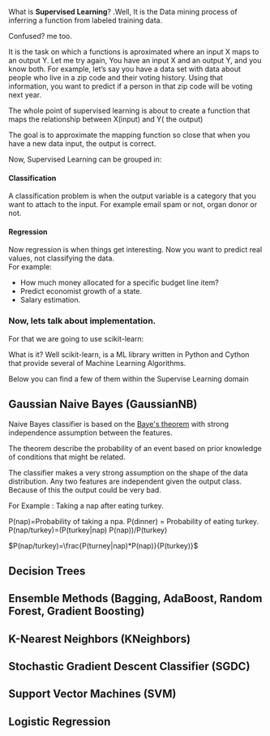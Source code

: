 

What is **Supervised Learning**? .Well, It is  the Data mining process of inferring a function from labeled training data.

Confused? me too.

It is the task on which a functions is aproximated where an input X maps to an output Y.
Let me try again, You have an input X and an output Y, and you know both. For example, let’s say you have a data set with data about people who live in a zip code and their voting history. Using that information, you want to predict if a person in that zip code will be voting next year.

The whole point of supervised learning is about to create a function that maps the relationship between X(input) and Y( the output)

The goal is to approximate the mapping function so close that when you have a new data input, the output is correct.

Now, Supervised Learning can be grouped in:

#### Classification

A classification problem is when the output variable is a category that you want to attach to the input. For example email spam or not, organ donor or not.

#### Regression

Now regression is when things get interesting. Now you want to predict real values, not classifying the data.  
For example:

-   How much money allocated for a specific budget line item?
-   Predict economist growth of a state.
-   Salary estimation.

### Now, lets talk about implementation.

For that we are going to use scikit-learn:

What is it? Well scikit-learn, is a ML library written in Python and Cython that provide several of Machine Learning Algorithms.

Below you can find a few of them within the Supervise Learning domain

 ## Gaussian Naive Bayes (GaussianNB)

Naive Bayes classifier is based on the [Baye's theorem](https://en.wikipedia.org/wiki/Bayes%27_theorem)  with strong independence assumption between the features.

The theorem describe the probability of an event based on prior knowledge of conditions that might be related.

The classifier makes a very strong assumption on the shape of the data distribution. Any two features are independent given the output class. Because of this the output could be very bad.

For Example :
Taking a nap after eating turkey.

P(nap)=Probability of taking a npa.
P(dinner) = Probability of eating turkey.
P(nap/turkey)=(P(turkey|nap) P(nap))/P(turkey)

$P(nap/turkey)=\frac{P(turney|nap)*P(nap)}{P(turkey)}$
 	




## Decision Trees
##  Ensemble Methods (Bagging, AdaBoost, Random Forest, Gradient Boosting)
##  K-Nearest Neighbors (KNeighbors)
##  Stochastic Gradient Descent Classifier (SGDC)
##  Support Vector Machines (SVM)
##  Logistic Regression

